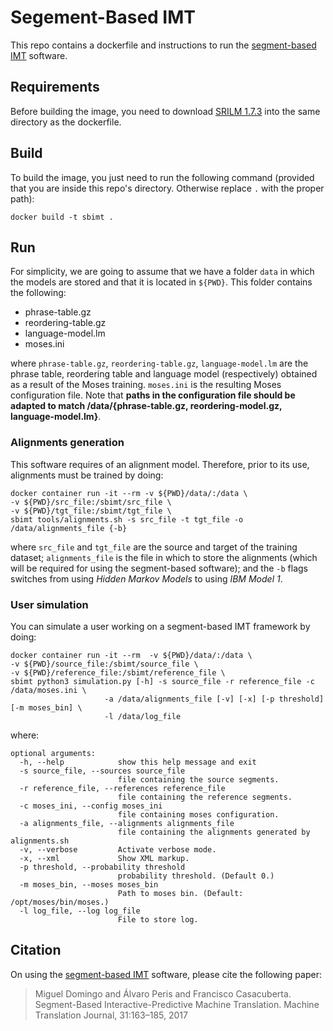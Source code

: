 # Segement-Based IMT
This repo contains a dockerfile and instructions to run the [segment-based IMT](https://github.com/midobal/sb-imt) software.

## Requirements
Before building the image, you need to download [SRILM 1.7.3](http://www.speech.sri.com/projects/srilm/download.html) into the same directory as the dockerfile.

## Build
To build the image, you just need to run the following command (provided that you are inside this repo's directory. Otherwise replace `.` with the proper path):

```
docker build -t sbimt .
```

## Run
For simplicity, we are going to assume that we have a folder `data` in which the models are stored and that it is located in `${PWD}`. This folder contains the following:

* phrase-table.gz
* reordering-table.gz
* language-model.lm
* moses.ini

where `phrase-table.gz`, `reordering-table.gz`, `language-model.lm` are the phrase table, reordering table and language model (respectively) obtained as a result of the Moses training. `moses.ini` is the resulting Moses configuration file. Note that **paths in the configuration file should be adapted to match /data/{phrase-table.gz, reordering-model.gz, language-model.lm}**.

### Alignments generation
This software requires of an alignment model. Therefore, prior to its use, alignments must be trained by doing:
```
docker container run -it --rm -v ${PWD}/data/:/data \
-v ${PWD}/src_file:/sbimt/src_file \
-v ${PWD}/tgt_file:/sbimt/tgt_file \
sbimt tools/alignments.sh -s src_file -t tgt_file -o /data/alignments_file {-b}
```

where `src_file` and `tgt_file` are the source and target of the training dataset; `alignments_file` is the file in which to store the alignments (which will be required for using the segment-based software); and the `-b` flags switches from using *Hidden Markov Models* to using *IBM Model 1*.

### User simulation
You can simulate a user working on a segment-based IMT framework by doing:
```
docker container run -it --rm  -v ${PWD}/data/:/data \
-v ${PWD}/source_file:/sbimt/source_file \
-v ${PWD}/reference_file:/sbimt/reference_file \
sbimt python3 simulation.py [-h] -s source_file -r reference_file -c /data/moses.ini \
                     -a /data/alignments_file [-v] [-x] [-p threshold] [-m moses_bin] \
                     -l /data/log_file
```

where:
```
optional arguments:
  -h, --help            show this help message and exit
  -s source_file, --sources source_file
                        file containing the source segments.
  -r reference_file, --references reference_file
                        file containing the reference segments.
  -c moses_ini, --config moses_ini
                        file containing moses configuration.
  -a alignments_file, --alignments alignments_file
                        file containing the alignments generated by alignments.sh
  -v, --verbose         Activate verbose mode.
  -x, --xml             Show XML markup.
  -p threshold, --probability threshold
                        probability threshold. (Default 0.)
  -m moses_bin, --moses moses_bin
                        Path to moses bin. (Default: /opt/moses/bin/moses.)
  -l log_file, --log log_file
                        File to store log.
```

## Citation
On using the [segment-based IMT](https://github.com/midobal/sb-imt) software, please cite the following paper:

>Miguel Domingo and Álvaro Peris and Francisco Casacuberta. Segment-Based Interactive-Predictive Machine Translation. Machine Translation
Journal, 31:163–185, 2017
